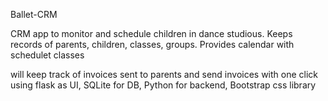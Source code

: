 Ballet-CRM

CRM app to monitor and schedule children in dance studious.
Keeps records of parents, children, classes, groups. Provides calendar with schedulet classes

will keep track of invoices sent to parents and send invoices with one click
using flask as UI, SQLite for DB, Python for backend, Bootstrap css library



